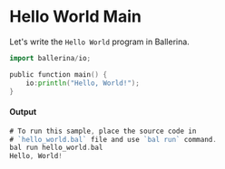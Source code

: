# Hello World Main

 Let's write the `Hello World` program in Ballerina.

```go
import ballerina/io;

public function main() {
    io:println("Hello, World!");
}
```

#### Output

```go
# To run this sample, place the source code in 
# `hello_world.bal` file and use `bal run` command.
bal run hello_world.bal
Hello, World!
```